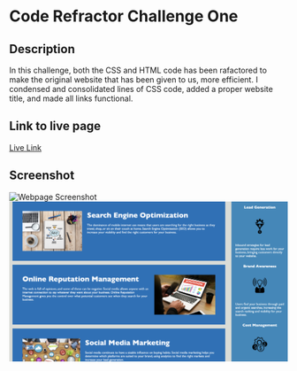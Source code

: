# Code Refractor Challenge One

## Description

In this challenge, both the CSS and HTML code has been rafactored to make the original website that has been given to us, more efficient. I condensed and consolidated lines of CSS code, added a proper website title, and made all links functional.

## Link to live page

[Live Link](https://akowala.github.io/code-refractor-ch-1/) 


## Screenshot 

![Webpage Screenshot](./assets/images/rendered-website-1.png)
![Webpage Screenshot](./assets/images/rendered-website-2.png)
